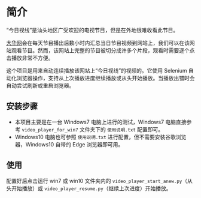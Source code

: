 # 简介

“今日视线”是汕头地区广受欢迎的电视节目，但是在外地很难收看此节目。

[大华网](https://strtv.dahuawang.com/b/a/list_dahua.shtml)会在每天节目播出后数小时内汇总当日节目视频到网站上，我们可以在该网站观看节目。然而，该网站上完整的节目被切分成许多个片段，观看时需要逐个点击播放非常不方便。

这个项目是用来自动连续播放该网站上“今日视线”的视频的。它使用 Selenium 自动化浏览器操作，支持从上次播放进度继续播放或从头开始播放。当播放出错时会自动尝试刷新或重启浏览器。

## 安装步骤

- 本项目主要是在一台 Windows7 电脑上进行的测试，Windows7 电脑直接参考 `video_player_for_win7` 文件夹下的 `使用说明.txt` 配置即可。
- Windows10 电脑也可参照 `使用说明.txt` 进行配置，但不需要安装谷歌浏览器，Windows10 自带的 Edge 浏览器即可用。

## 使用

配置好后点击运行 win7 或 win10 文件夹内的 `video_player_start_anew.py`（从头开始播放）或 `video_player_resume.py`（继续上次进度）开始播放。
